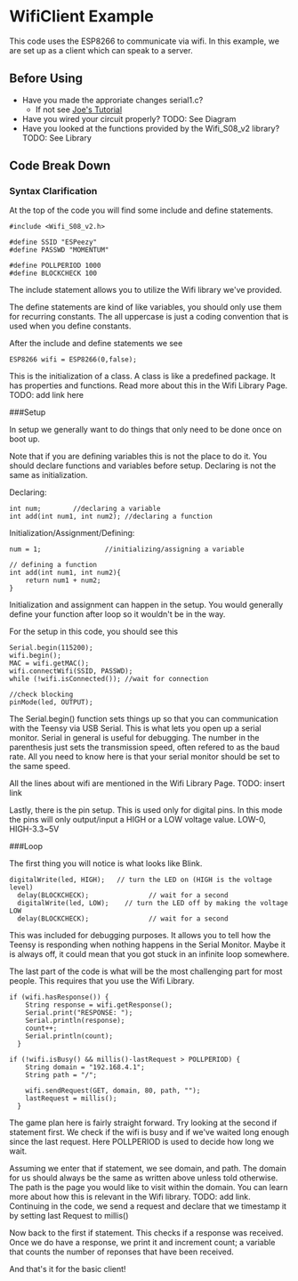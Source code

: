 # WifiClient Example

This code uses the ESP8266 to communicate via wifi. In this example, we are set up as a client which can speak to a server.

## Before Using

* Have you made the approriate changes serial1.c?
	* If not see [Joe's Tutorial](https://iesc-s1.mit.edu/2017/momentum)
* Have you wired your circuit properly? TODO: See Diagram
* Have you looked at the functions provided by the Wifi_S08_v2 library? TODO: See Library

## Code Break Down

### Syntax Clarification

At the top of the code you will find some include and define statements.

```
#include <Wifi_S08_v2.h>

#define SSID "ESPeezy"
#define PASSWD "MOMENTUM"

#define POLLPERIOD 1000
#define BLOCKCHECK 100
```

The include statement allows you to utilize the Wifi library we've provided.

The define statements are kind of like variables, you should only use them for recurring constants. The all uppercase is just a coding convention that is used when you define constants. 

After the include and define statements we see

```
ESP8266 wifi = ESP8266(0,false);
```

This is the initialization of a class. A class is like a predefined package. It has properties and functions. Read more about this in the Wifi Library Page. 
TODO: add link here

###Setup

In setup we generally want to do things that only need to be done once on boot up. 

Note that if you are defining variables this is not the place to do it. You should declare functions and variables before setup. Declaring is not the same as initialization.


Declaring:

```
int num;		//declaring a variable
int add(int num1, int num2); //declaring a function
```

Initialization/Assignment/Defining:


```
num = 1;				//initializing/assigning a variable

// defining a function
int add(int num1, int num2){ 
	return num1 + num2;
}
```
Initialization and assignment can happen in the setup. You would generally define your function after loop so it wouldn't be in the way.

For the setup in this code, you should see this

```
Serial.begin(115200);
wifi.begin();
MAC = wifi.getMAC();
wifi.connectWifi(SSID, PASSWD);
while (!wifi.isConnected()); //wait for connection

//check blocking
pinMode(led, OUTPUT);
```

The Serial.begin() function sets things up so that you can communication with the Teensy via USB Serial. This is what lets you open up a serial monitor. Serial in general is useful for debugging. The number in the parenthesis just sets the transmission speed, often refered to as the baud rate. All you need to know here is that your serial monitor should be set to the same speed.

All the lines about wifi are mentioned in the Wifi Library Page. TODO: insert link

Lastly, there is the pin setup. This is used only for digital pins. In this mode the pins will only output/input a HIGH or a LOW voltage value. LOW-0, HIGH-3.3~5V

###Loop

The first thing you will notice is what looks like Blink.

```
digitalWrite(led, HIGH);   // turn the LED on (HIGH is the voltage level)
  delay(BLOCKCHECK);               // wait for a second
  digitalWrite(led, LOW);    // turn the LED off by making the voltage LOW
  delay(BLOCKCHECK);               // wait for a second
```

This was included for debugging purposes. It allows you to tell how the Teensy is responding when nothing happens in the Serial Monitor. Maybe it is always off, it could mean that you got stuck in an infinite loop somewhere.

The last part of the code is what will be the most challenging part for most people. This requires that you use the Wifi Library. 

```
if (wifi.hasResponse()) {
    String response = wifi.getResponse();
    Serial.print("RESPONSE: ");
    Serial.println(response);
    count++;
    Serial.println(count);
  }

if (!wifi.isBusy() && millis()-lastRequest > POLLPERIOD) {
    String domain = "192.168.4.1";
    String path = "/"; 
    
    wifi.sendRequest(GET, domain, 80, path, "");
    lastRequest = millis();
  }
```

The game plan here is fairly straight forward. Try looking at the second if statement first. We check if the wifi is busy and if we've waited long enough since the last request. Here POLLPERIOD is used to decide how long we wait.

Assuming we enter that if statement, we see domain, and path. The domain for us should always be the same as written above unless told otherwise. The path is the page you would like to visit within the domain. You can learn more about how this is relevant in the Wifi library. TODO: add link. Continuing in the code, we send a request and declare that we timestamp it by setting last Request to millis()

Now back to the first if statement. This checks if a response was received. Once we do have a response, we print it and increment count; a variable that counts the number of reponses that have been received.

And that's it for the basic client!
